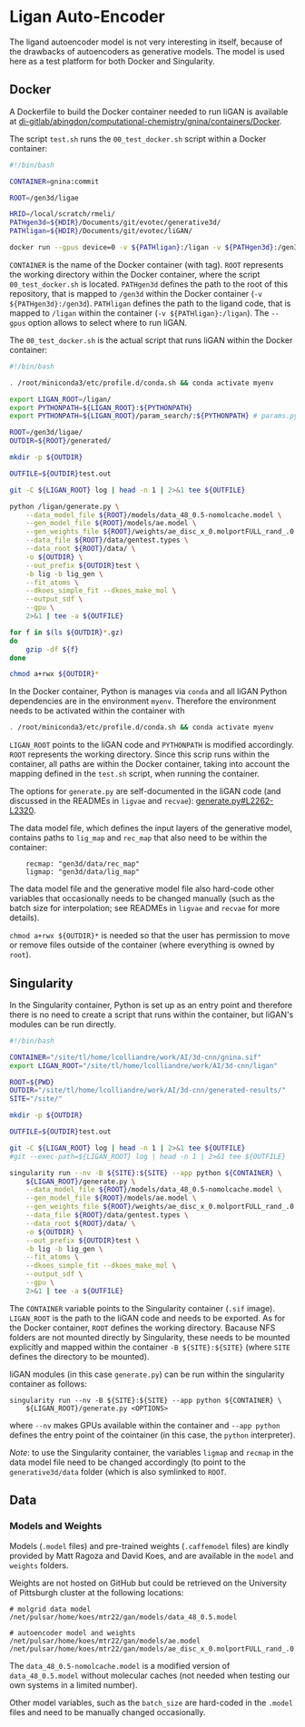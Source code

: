 # Ligan Auto-Encoder

The ligand autoencoder model is not very interesting in itself, because of the drawbacks of autoencoders as generative models. The model is used here as a test platform for both Docker and Singularity.

## Docker

A Dockerfile to build the Docker container needed to run liGAN is available at [di-gitlab/abingdon/computational-chemistry/gnina/containers/Docker](https://di-gitlab/abingdon/computational-chemistry/gnina/-/tree/master/containers/Docker).

The script `test.sh` runs the `00_test_docker.sh` script within a Docker container:
```bash
#!/bin/bash

CONTAINER=gnina:commit

ROOT=/gen3d/ligae

HRID=/local/scratch/rmeli/
PATHgen3d=${HDIR}/Documents/git/evotec/generative3d/
PATHligan=${HDIR}/Documents/git/evotec/liGAN/

docker run --gpus device=0 -v ${PATHligan}:/ligan -v ${PATHgen3d}:/gen3d ${CONTAINER} ${ROOT}/00_test_docker.sh

```

`CONTAINER` is the name of the Docker container (with tag). `ROOT` represents the working directory within the Docker container, where the script `00_test_docker.sh` is located. `PATHgen3d` defines the path to the root of this repository, that is mapped to `/gen3d` within the Docker container (`-v ${PATHgen3d}:/gen3d`). `PATHligan` defines the path to the ligand code, that is mapped to `/ligan` within the container (`-v ${PATHligan}:/ligan`). The `--gpus` option allows to select where to run liGAN.

The `00_test_docker.sh` is the actual script that runs liGAN within the Docker container:
```bash
#!/bin/bash

. /root/miniconda3/etc/profile.d/conda.sh && conda activate myenv

export LIGAN_ROOT=/ligan/
export PYTHONPATH=${LIGAN_ROOT}:${PYTHONPATH}
export PYTHONPATH=${LIGAN_ROOT}/param_search/:${PYTHONPATH} # params.py

ROOT=/gen3d/ligae/
OUTDIR=${ROOT}/generated/

mkdir -p ${OUTDIR}

OUTFILE=${OUTDIR}test.out

git -C ${LIGAN_ROOT} log | head -n 1 | 2>&1 tee ${OUTFILE}

python /ligan/generate.py \
    --data_model_file ${ROOT}/models/data_48_0.5-nomolcache.model \
    --gen_model_file ${ROOT}/models/ae.model \
    --gen_weights_file ${ROOT}/weights/ae_disc_x_0.molportFULL_rand_.0.0_gen_iter_100000.caffemodel \
    --data_file ${ROOT}/data/gentest.types \
    --data_root ${ROOT}/data/ \
    -o ${OUTDIR} \
    --out_prefix ${OUTDIR}test \
    -b lig -b lig_gen \
    --fit_atoms \
    --dkoes_simple_fit --dkoes_make_mol \
    --output_sdf \
    --gpu \
    2>&1 | tee -a ${OUTFILE}

for f in $(ls ${OUTDIR}*.gz)
do
    gzip -df ${f}
done

chmod a+rwx ${OUTDIR}*

```

In the Docker container, Python is manages via `conda` and all liGAN Python dependencies are in the environment `myenv`. Therefore the environment needs to be activated within the container with
```bash
. /root/miniconda3/etc/profile.d/conda.sh && conda activate myenv
```

`LIGAN_ROOT` points to the liGAN code and `PYTHONPATH` is modified accordingly. `ROOT` represents the working directory. Since this scrip runs within the container, all paths are within the Docker container, taking into account the mapping defined in the `test.sh` script, when running the container.

The options for `generate.py` are self-documented in the liGAN code (and discussed in the READMEs in `ligvae` and `recvae`): [generate.py#L2262-L2320](https://github.com/mattragoza/liGAN/blob/6f1d99702023c0a887daebdf4be5b40ad0875e07/generate.py#L2262-L2320).

The data model file, which defines the input layers of the generative model, contains paths to `lig_map` and `rec_map` that also need to be within the container:
```
    recmap: "gen3d/data/rec_map"
    ligmap: "gen3d/data/lig_map"
```

The data model file and the generative model file also hard-code other variables that occasionally needs to be changed manually (such as the batch size for interpolation; see READMEs in `ligvae` and `recvae` for more details).

`chmod a+rwx ${OUTDIR}*` is needed so that the user has permission to move or remove files outside of the container (where everything is owned by `root`).

## Singularity

In the Singularity container, Python is set up as an entry point and therefore there is no need to create a script that runs within the container, but liGAN's modules can be run directly.

```bash
#!/bin/bash

CONTAINER="/site/tl/home/lcolliandre/work/AI/3d-cnn/gnina.sif"
export LIGAN_ROOT="/site/tl/home/lcolliandre/work/AI/3d-cnn/ligan"

ROOT=${PWD}
OUTDIR="/site/tl/home/lcolliandre/work/AI/3d-cnn/generated-results/"
SITE="/site/"

mkdir -p ${OUTDIR}

OUTFILE=${OUTDIR}test.out

git -C ${LIGAN_ROOT} log | head -n 1 | 2>&1 tee ${OUTFILE}
#git --exec-path=${LIGAN_ROOT} log | head -n 1 | 2>&1 tee ${OUTFILE}

singularity run --nv -B ${SITE}:${SITE} --app python ${CONTAINER} \
    ${LIGAN_ROOT}/generate.py \
    --data_model_file ${ROOT}/models/data_48_0.5-nomolcache.model \
    --gen_model_file ${ROOT}/models/ae.model \
    --gen_weights_file ${ROOT}/weights/ae_disc_x_0.molportFULL_rand_.0.0_gen_iter_100000.caffemodel \
    --data_file ${ROOT}/data/gentest.types \
    --data_root ${ROOT}/data/ \
    -o ${OUTDIR} \
    --out_prefix ${OUTDIR}test \
    -b lig -b lig_gen \
    --fit_atoms \
    --dkoes_simple_fit --dkoes_make_mol \
    --output_sdf \
    --gpu \
    2>&1 | tee -a ${OUTFILE}
```

The `CONTAINER` variable points to the Singularity container (`.sif` image). `LIGAN_ROOT` is the path to the liGAN code and needs to be exported. As for the Docker container, `ROOT` defines the working directory. Bacause NFS folders are not mounted directly by Singularity, these needs to be mounted explicitly and mapped within the container `-B ${SITE}:${SITE}` (where `SITE`  defines the directory to be mounted).

liGAN modules (in this case `generate.py`) can be run within the singularity container as follows:
```
singularity run --nv -B ${SITE}:${SITE} --app python ${CONTAINER} \
    ${LIGAN_ROOT}/generate.py <OPTIONS>
```
where `--nv` makes GPUs available within the container and `--app python` defines the entry point of the cointainer (in this case, the `python` interpreter).

_Note_: to use the Singularity container, the variables `ligmap` and `recmap` in the data model file need to be changed accordingly (to point to the `generative3d/data` folder (which is also symlinked to `ROOT`.

## Data

### Models and Weights

Models (`.model` files) and pre-trained weights (`.caffemodel` files) are kindly provided by Matt Ragoza and David Koes, and are available in the `model` and `weights` folders.

Weights are not hosted on GitHub but could be retrieved on the University of Pittsburgh cluster at the following locations:
```text
# molgrid data model
/net/pulsar/home/koes/mtr22/gan/models/data_48_0.5.model

# autoencoder model and weights
/net/pulsar/home/koes/mtr22/gan/models/ae.model
/net/pulsar/home/koes/mtr22/gan/models/ae_disc_x_0.molportFULL_rand_.0.0_gen_iter_100000.caffemodel
```

The `data_48_0.5-nomolcache.model` is a modified version of `data_48_0.5.model` without molecular caches (not needed when testing our own systems in a limited number).

Other model variables, such as the `batch_size` are hard-coded in the `.model` files and need to be manually changed occasionally.

